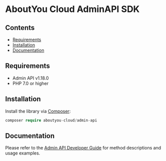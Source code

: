 # AboutYou Cloud AdminAPI SDK

## Contents

* [Requirements](#requirements)
* [Installation](#installation)
* [Documentation](#documentation)

## Requirements

* Admin API v1.18.0
* PHP 7.0 or higher

## Installation

Install the library via [Composer](https://getcomposer.org/):

```php
composer require aboutyou-cloud/admin-api
```

## Documentation

Please refer to the [Admin API Developer Guide](https://scayle.dev/en/dev/admin-api/introduction) for method descriptions and usage examples.
